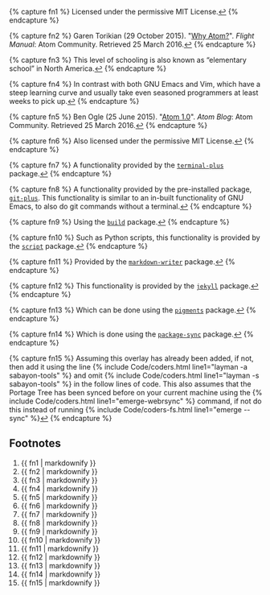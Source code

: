 {% capture fn1 %}
Licensed under the permissive MIT License.<a href="#fnref:1" class="reversefootnote">↩</a>
{% endcapture %}

{% capture fn2 %}
Garen Torikian (29 October 2015). "[Why Atom?](http://flight-manual.atom.io/getting-started/sections/why-atom/)". *Flight Manual*: Atom Community. Retrieved 25 March 2016.<a href="#fnref:2" class="reversefootnote">↩</a>
{% endcapture %}

{% capture fn3 %}
This level of schooling is also known as &ldquo;elementary school&rdquo; in North America.<a href="#fnref:3" class="reversefootnote">↩</a>
{% endcapture %}

{% capture fn4 %}
In contrast with both GNU Emacs and Vim, which have a steep learning curve and usually take even seasoned programmers at least weeks to pick up.<a href="#fnref:4" class="reversefootnote">↩</a>
{% endcapture %}

{% capture fn5 %}
Ben Ogle (25 June 2015). "[Atom 1.0](blog.atom.io/2015/06/25/atom-1-0.html)". *Atom Blog*: Atom Community. Retrieved 25 March 2016.<a href="#fnref:5" class="reversefootnote">↩</a>
{% endcapture %}

{% capture fn6 %}
Also licensed under the permissive MIT License.<a href="#fnref:6" class="reversefootnote">↩</a>
{% endcapture %}

{% capture fn7 %}
A functionality provided by the [`terminal-plus`](https://atom.io/packages/terminal-plus) package.<a href="#fnref:7" class="reversefootnote">↩</a>
{% endcapture %}

{% capture fn8 %}
A functionality provided by the pre-installed package, [`git-plus`](https://atom.io/packages/git-plus). This functionality is similar to an in-built functionality of GNU Emacs, to also do git commands without a terminal.<a href="#fnref:8" class="reversefootnote">↩</a>
{% endcapture %}

{% capture fn9 %}
Using the [`build`](https://atom.io/packages/build) package.<a href="#fnref:9" class="reversefootnote">↩</a>
{% endcapture %}

{% capture fn10 %}
Such as Python scripts, this functionality is provided by the [`script`](https://atom.io/packages/script) package.<a href="#fnref:10" class="reversefootnote">↩</a>
{% endcapture %}

{% capture fn11 %}
Provided by the [`markdown-writer`](https://atom.io/packages/markdown-writer) package.<a href="#fnref:11" class="reversefootnote">↩</a>
{% endcapture %}

{% capture fn12 %}
This functionality is provided by the [`jekyll`](https://atom.io/packages/jekyll) package.<a href="#fnref:12" class="reversefootnote">↩</a>
{% endcapture %}

{% capture fn13 %}
Which can be done using the [`pigments`](https://atom.io/packages/pigments) package.<a href="#fnref:13" class="reversefootnote">↩</a>
{% endcapture %}

{% capture fn14 %}
Which is done using the [`package-sync`](https://atom.io/packages/package-sync) package.<a href="#fnref:14" class="reversefootnote">↩</a>
{% endcapture %}

{% capture fn15 %}
Assuming this overlay has already been added, if not, then add it using the line {% include Code/coders.html line1="layman -a sabayon-tools" %} and omit {% include Code/coders.html line1="layman -s sabayon-tools" %} in the follow lines of code. This also assumes that the Portage Tree has been synced before on your current machine using the {% include Code/coders.html line1="emerge-webrsync" %} command, if not do this instead of running {% include Code/coders-fs.html line1="emerge --sync" %}<a href="#fnref:15" class="reversefootnote">↩</a>
{% endcapture %}
<h2>Footnotes</h2>
<ol>
  <li id="fn:1">{{ fn1 | markdownify }}</li>
  <li id="fn:2">{{ fn2 | markdownify }}</li>
  <li id="fn:3">{{ fn3 | markdownify }}</li>
  <li id="fn:4">{{ fn4 | markdownify }}</li>
  <li id="fn:5">{{ fn5 | markdownify }}</li>
  <li id="fn:6">{{ fn6 | markdownify }}</li>
  <li id="fn:7">{{ fn7 | markdownify }}</li>
  <li id="fn:8">{{ fn8 | markdownify }}</li>
  <li id="fn:9">{{ fn9 | markdownify }}</li>
  <li id="fn:10">{{ fn10 | markdownify }}</li>
  <li id="fn:11">{{ fn11 | markdownify }}</li>
  <li id="fn:12">{{ fn12 | markdownify }}</li>
  <li id="fn:13">{{ fn13 | markdownify }}</li>
  <li id="fn:14">{{ fn14 | markdownify }}</li>
  <li id="fn:15">{{ fn15 | markdownify }}</li>
</ol>
